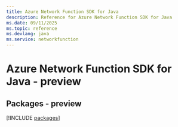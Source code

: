 ```yaml
---
title: Azure Network Function SDK for Java
description: Reference for Azure Network Function SDK for Java
ms.date: 09/11/2025
ms.topic: reference
ms.devlang: java
ms.service: networkfunction
---
```

# Azure Network Function SDK for Java - preview
## Packages - preview
[!INCLUDE [packages](network-function-index.md)]